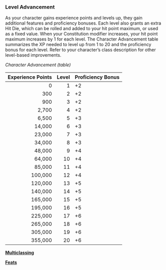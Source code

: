 ### Level Advancement

As your character gains experience points and levels up, they gain additional features and proficiency bonuses.
Each level also grants an extra Hit Die, which can be rolled and added to your hit point maximum, or used as a fixed value.
When your Constitution modifier increases, your hit point maximum increases by 1 for each level. The Character Advancement table summarizes the XP needed to level up from 1 to 20 and the proficiency bonus for each level.
Refer to your character’s class description for other level-based improvements.

_Character Advancement (table)_

| Experience Points | Level | Proficiency Bonus |
|------------------:|------:|:------------------|
|                 0 |     1 | +2                |
|               300 |     2 | +2                |
|               900 |     3 | +2                |
|             2,700 |     4 | +2                |
|             6,500 |     5 | +3                |
|            14,000 |     6 | +3                |
|            23,000 |     7 | +3                |
|            34,000 |     8 | +3                |
|            48,000 |     9 | +4                |
|            64,000 |    10 | +4                |
|            85,000 |    11 | +4                |
|           100,000 |    12 | +4                |
|           120,000 |    13 | +5                |
|           140,000 |    14 | +5                |
|           165,000 |    15 | +5                |
|           195,000 |    16 | +5                |
|           225,000 |    17 | +6                |
|           265,000 |    18 | +6                |
|           305,000 |    19 | +6                |
|           355,000 |    20 | +6                |

[**Multiclassing**](./Multiclassing.md)

[**Feats**](./Feats.md)
